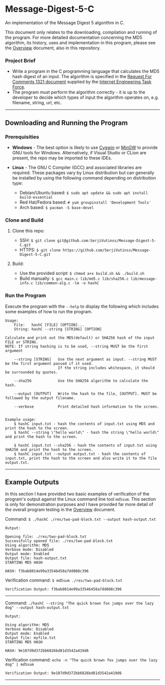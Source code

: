 # Message-Digest-5-C
An implementation of the Message Digest 5 algorithm in C.

This document only relates to the downloading, compilation and running of the program. For more detailed documentation concerning the MD5 algorithm, its history, uses and implementation in this program, please see the [Overview][Overview] document, also in this repository.

### Project Brief

* Write a program in the C programming language that calculates the MD5 hash digest of an input. The algorithm is specified in the [Request For Comments 1321 document][RFC-1321] supplied by the [Internet Engineering Task Force][IETF].
* The program must perform the algorithm correctly  - it is up to the developer to decide which types of input the algorithm operates on, e.g. filename, string, url, etc.

---

## Downloading and Running the Program

### **Prerequisities**
* **Windows** - The best option is likely to use [Cygwin](https://www.cygwin.com/) or [MinGW](http://www.mingw.org/) to provide GNU tools for Windows. Alternatively, if Visual Studio or CLion are present, the repo may be imported to these IDEs.

* **Linux** - The GNU C Compiler (GCC) and associated libraries are required. These packages vary by Linux distribution but can generally be installed by using the following command depending on distribution type:
    * Debian/Ubuntu based: `$ sudo apt update && sudo apt install build-essential`
    * Red Hat/Fedora based: `# yum groupinstall 'Development Tools'`
    * Arch based:  `$ pacman -S base-devel`

### **Clone and Build**

1. Clone this repo: 
    * SSH: `$ git clone git@github.com:SerjiVutinss/Message-Digest-5-C.git`
    * HTTPS: `$ git clone https://github.com/SerjiVutinss/Message-Digest-5-C.git`

2. Build:
    * Use the provided script: `$ chmod a+x build.sh && ./build.sh`
    * Build manually: `$ gcc main.c lib/md5.c lib/sha256.c lib/message-info.c lib/common-alg.c -lm -o hashC`

### **Run the Program**
Execute the program with the `--help` to display the following which includes some examples of how to run the program.

    Usage:
        File:   hashC [FILE] [OPTION]...
        String: hashC --string [STRING] [OPTION]

    Calculate and print out the MD5(default) or SHA256 hash of the input FILE or STRING.
    NOTE: If string hashing is to be used, --string MUST be the first argument

        --string [STRING]   Use the next argument as input. --string MUST be the first argument passed if it used.
                            If the string includes whitespace, it should be surrounded by quotes.
    
        --sha256            Use the SHA256 algorithm to calculate the hash.
    
        --output [OUTPUT]   Write the hash to the file, [OUTPUT]. MUST be followed by the output filename.
    
        --verbose           Print detailed hash information to the screen.
    

    Example usage:
        $ hashC input.txt - hash the contents of input.txt using MD5 and print the hash to the screen. 
        $ hashC --string \"hello world\" - hash the string \"hello world\" and print the hash to the screen. 

        $ hashC input.txt --sha256 - hash the contents of input.txt using SHA256 and print the hash to the screen. 
        $ hashC input.txt --output output.txt - hash the contents of input.txt, print the hash to the screen and also write it to the file output.txt.

---

## Example Outputs

In this section I have provided two basic examples of verification of the program's output against the Linux command line tool `md5sum`. This section is only for demonstration purposes and I have provided far more detail of the overall program testing in the [Overview][Overview] document.

Command: `$ ./hashC ./res/two-pad-block.txt --output hash-output.txt`


    Output:

    Opening file: ./res/two-pad-block.txt
    Successfully opened file: ./res/two-pad-block.txt
    Using algorithm: MD5
    Verbose mode: Disabled
    Output mode: Enabled
    Output file: hash-output.txt
    STARTING MD5 HASH

    HASH: f3bab8014e99a33546458a7dd088c396

Verification command: `$ md5sum ./res/two-pad-block.txt`

    Verification Output: f3bab8014e99a33546458a7dd088c396

---
Command: `./hashC --string "The quick brown fox jumps over the lazy dog" --output hash-output.txt`

    Output:

    Using algorithm: MD5
    Verbose mode: Disabled
    Output mode: Enabled
    Output file: myfile.txt
    STARTING MD5 HASH

    HASH: 9e107d9d372bb6826bd81d3542a419d6

Verification command: `echo -n "The quick brown fox jumps over the lazy dog" | md5sum`

    Verification Output: 9e107d9d372bb6826bd81d3542a419d6
---

[Overview]: https://github.com/SerjiVutinss/Message-Digest-5-C/blob/master/OVERVIEW.md
[RFC-1321]: https://www.ietf.org/rfc/rfc1321.txt
[IETF]: https://www.ietf.org/